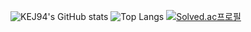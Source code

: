 ![KEJ94's GitHub stats](https://github-readme-stats.vercel.app/api?username=KEJ94&theme=react&show_icons=true)
![Top Langs](https://github-readme-stats.vercel.app/api/top-langs/?username=KEJ94&layout=compact&theme=react)
[![Solved.ac프로필](http://mazassumnida.wtf/api/mini/generate_badge?boj=kej666)](https://solved.ac/kej666)
